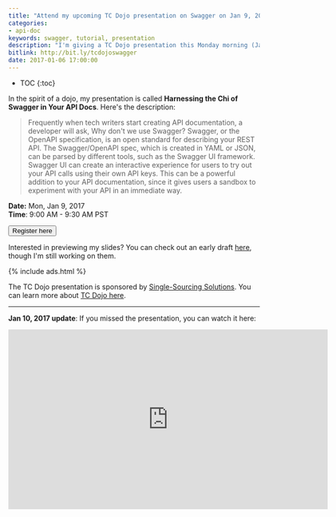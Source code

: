 ```yaml
---
title: "Attend my upcoming TC Dojo presentation on Swagger on Jan 9, 2017"
categories:
- api-doc
keywords: swagger, tutorial, presentation
description: "I'm giving a TC Dojo presentation this Monday morning (Jan 9) on Swagger. If you're interested, you can register and attend for free. The event will also be recorded."
bitlink: http://bit.ly/tcdojoswagger
date: 2017-01-06 17:00:00
---
```


* TOC
{:toc}

In the spirit of a dojo, my presentation is called **Harnessing the Chi of Swagger in Your API Docs**. Here's the description:

> Frequently when tech writers start creating API documentation, a developer will ask, Why don't we use Swagger? Swagger, or the OpenAPI specification, is an open standard for describing your REST API. The Swagger/OpenAPI spec, which is created in YAML or JSON, can be parsed by different tools, such as the Swagger UI framework. Swagger UI can create an interactive experience for users to try out your API calls using their own API keys. This can be a powerful addition to your API documentation, since it gives users a sandbox to experiment with your API in an immediate way.

**Date:** Mon, Jan 9, 2017 <br/>
**Time**: 9:00 AM - 9:30 AM PST

<a href="https://attendee.gotowebinar.com/register/2294274322258003203"><button type="button" class="btn btn-info">Register here</button></a>

Interested in previewing my slides? You can check out an early draft [here](/files/swaggerslides), though I'm still working on them.

{% include ads.html %}

The TC Dojo presentation is sponsored by [Single-Sourcing Solutions](http://single-sourcing.com/). You can learn more about [TC Dojo here](http://www.single-sourcing.com/products/tcdojo/).

<hr/>

**Jan 10, 2017 update**: If you missed the presentation, you can watch it here:

<iframe width="640" height="360" src="https://www.youtube.com/embed/wC5hxY0RItQ" frameborder="0" allowfullscreen>
